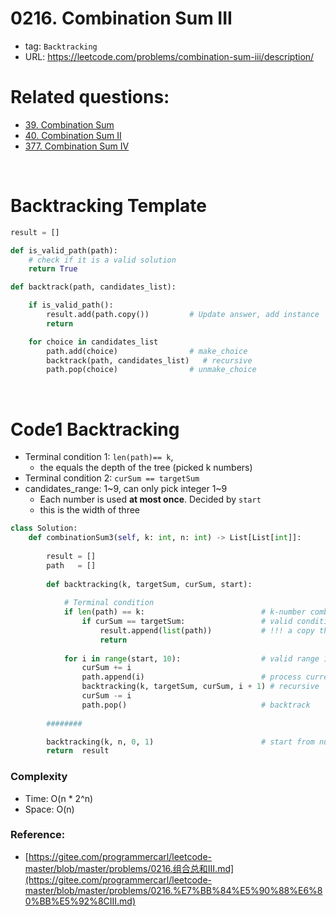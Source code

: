 # 0216. Combination Sum III

- tag: `Backtracking`
- URL: https://leetcode.com/problems/combination-sum-iii/description/



# Related questions:
- [39. Combination Sum](https://leetcode.com/problems/combination-sum)
- [40. Combination Sum II](https://leetcode.com/problems/combination-sum-ii)
- [377. Combination Sum IV](https://leetcode.com/problems/combination-sum-iv)

<br>

# Backtracking Template

```python
result = []

def is_valid_path(path):
    # check if it is a valid solution
    return True

def backtrack(path, candidates_list):

    if is_valid_path():
        result.add(path.copy())         # Update answer, add instance
        return

    for choice in candidates_list
        path.add(choice)                # make_choice
        backtrack(path, candidates_list)   # recursive
        path.pop(choice)                # unmake_choice

```

<br>

# Code1 Backtracking

- Terminal condition 1: `len(path)== k`,
    - the equals the depth of the tree (picked k numbers)
- Terminal condition 2: `curSum == targetSum`
- candidates_range: 1~9, can only pick integer 1~9
    - Each number is used **at most once**. Decided by `start`
    - this is the width of three

```python
class Solution:
    def combinationSum3(self, k: int, n: int) -> List[List[int]]:
        
        result = []
        path   = []
        
        def backtracking(k, targetSum, curSum, start):
            
            # Terminal condition
            if len(path) == k:                          # k-number combination
                if curSum == targetSum:                 # valid condition
                    result.append(list(path))           # !!! a copy that does not change
                    return
            
            for i in range(start, 10):                  # valid range 1~9
                curSum += i
                path.append(i)                          # process current node
                backtracking(k, targetSum, curSum, i + 1) # recursive
                curSum -= i
                path.pop()                              # backtrack
                
        ########

        backtracking(k, n, 0, 1)                        # start from number1, not 0
        return  result
```

### Complexity

- Time: O(n * 2^n)
- Space: O(n)

### Reference:

- [https://gitee.com/programmercarl/leetcode-master/blob/master/problems/0216.组合总和III.md](https://gitee.com/programmercarl/leetcode-master/blob/master/problems/0216.%E7%BB%84%E5%90%88%E6%80%BB%E5%92%8CIII.md)